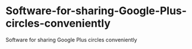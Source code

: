Software-for-sharing-Google-Plus-circles-conveniently
=====================================================

Software for sharing Google Plus circles conveniently